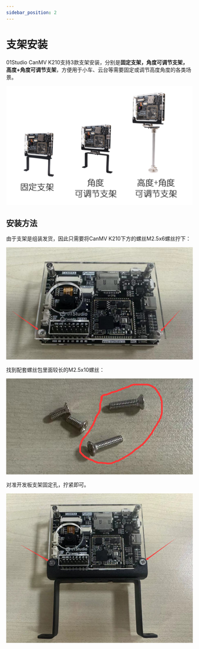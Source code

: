 ```yaml
---
sidebar_position: 2
---
```


# 支架安装

01Studio CanMV K210支持3款支架安装，分别是**固定支架，角度可调节支架，高度+角度可调节支架**，方便用于小车、云台等需要固定或调节高度角度的各类场景。

![bracket](./img/bracket/bracket1.png)

## 安装方法

由于支架是组装发货，因此只需要将CanMV K210下方的螺丝M2.5x6螺丝拧下：

![bracket](./img/bracket/bracket2.png)

找到配套螺丝包里面较长的M2.5x10螺丝：

![bracket](./img/bracket/bracket3.png)

对准开发板支架固定孔，拧紧即可。

![bracket](./img/bracket/bracket4.png)
